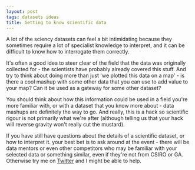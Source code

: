 ```yaml
---
layout: post
tags: datasets ideas
title: Getting to know scientific data
---
```


A lot of the sciency datasets can feel a bit intimidating because they sometimes require a lot of specialist knowledge to interpret, and it can be difficult to know how to interrogate them correctly.

It's often a good idea to steer clear of the field that the data was originally collected for - the scientists have probably already covered this stuff. And try to think about doing more than just 'we plotted this data on a map' - is there a cool mashup with some other data that you can use to add value to your map? Can it be used as a gateway for some other dataset?

You should think about how this information could be used in a field you're more familiar with, or with a dataset that you know more about - data mashups are definitely the way to go. And really, this is a hack so scientific rigour is not primarily what we're after (although telling us that your hack will reverse gravity won't really cut the mustard).

If you have still have questions about the details of a scientific dataset, or how to interpret it. your best bet is to ask around at the event - there will be data mentors or even other competitors who may be familiar with your selected data or something similar, even if they're not from CSIRO or GA. Otherwise try me on [Twitter](http://twitter.com/jesserobertson) and I might be able to help.
